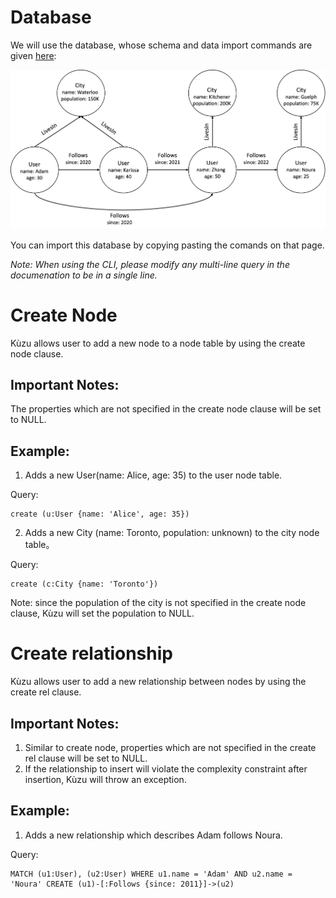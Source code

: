 # Database
We will use the database, whose schema and data import commands are given [here](example-database.md):

<img src="../query-clauses/running-example.png" width="800">

You can import this database by copying pasting the comands on that page. 

*Note: When using the CLI, please modify any multi-line query in the documenation to be in a single line.*

# Create Node
Kùzu allows user to add a new node to a node table by using the create node clause.

## Important Notes:
The properties which are not specified in the create node clause will be set to NULL.
## Example:
1. Adds a new User(name: Alice, age: 35) to the user node table.

Query:
```
create (u:User {name: 'Alice', age: 35})
```

2. Adds a new City (name: Toronto, population: unknown) to the city node table。

Query:
```
create (c:City {name: 'Toronto'})
```
Note: since the population of the city is not specified in the create node clause, Kùzu will set the population to NULL.

# Create relationship
Kùzu allows user to add a new relationship between nodes by using the create rel clause.

## Important Notes:
1. Similar to create node, properties which are not specified in the create rel clause will be set to NULL.
2. If the relationship to insert will violate the complexity constraint after insertion, Kùzu will throw an exception.
## Example:
1. Adds a new relationship which describes Adam follows Noura.

Query:
```
MATCH (u1:User), (u2:User) WHERE u1.name = 'Adam' AND u2.name = 'Noura' CREATE (u1)-[:Follows {since: 2011}]->(u2)
```
